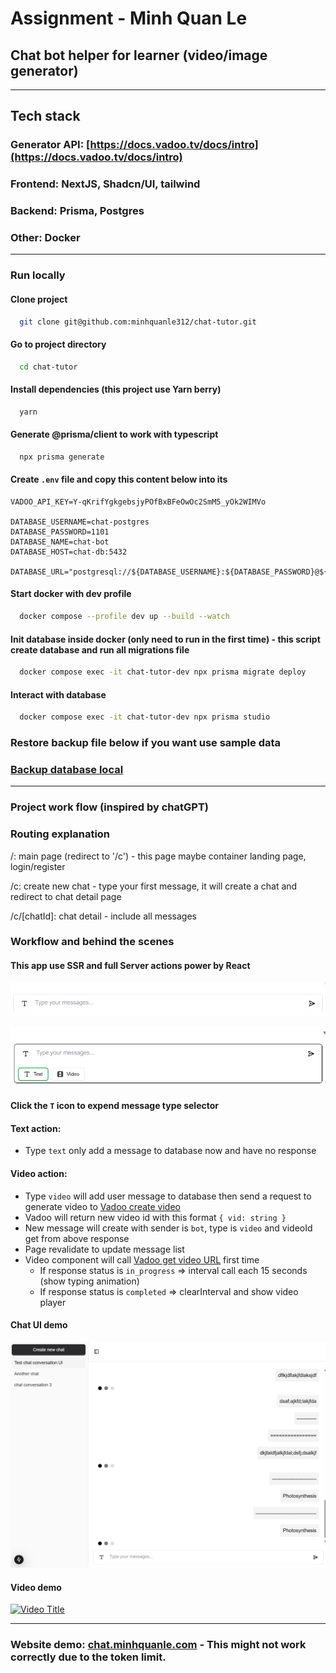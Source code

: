 # Assignment - Minh Quan Le

## Chat bot helper for learner (video/image generator)

---

## Tech stack

### Generator API: [https://docs.vadoo.tv/docs/intro](https://docs.vadoo.tv/docs/intro)

### Frontend: NextJS, Shadcn/UI, tailwind

### Backend: Prisma, Postgres

### Other: Docker

---

### Run locally

#### Clone project

```bash
  git clone git@github.com:minhquanle312/chat-tutor.git
```

#### Go to project directory

```bash
  cd chat-tutor
```

#### Install dependencies (this project use Yarn berry)

```bash
  yarn
```

#### Generate @prisma/client to work with typescript

```bash
  npx prisma generate
```

#### Create `.env` file and copy this content below into its

```
VADOO_API_KEY=Y-qKrifYgkgebsjyPOfBxBFeOwOc2SmM5_yOk2WIMVo

DATABASE_USERNAME=chat-postgres
DATABASE_PASSWORD=1101
DATABASE_NAME=chat-bot
DATABASE_HOST=chat-db:5432

DATABASE_URL="postgresql://${DATABASE_USERNAME}:${DATABASE_PASSWORD}@${DATABASE_HOST}/${DATABASE_NAME}"
```

#### Start docker with dev profile

```bash
  docker compose --profile dev up --build --watch
```

#### Init database inside docker (only need to run in the first time) - this script create database and run all migrations file

```bash
  docker compose exec -it chat-tutor-dev npx prisma migrate deploy
```

#### Interact with database

```bash
  docker compose exec -it chat-tutor-dev npx prisma studio
```

### Restore backup file below if you want use sample data

### [Backup database local](public/db/chat-bot-backup-local.sql)

---

### Project work flow (inspired by chatGPT)

### Routing explanation

/: main page (redirect to '/c') - this page maybe container landing page, login/register

/c: create new chat - type your first message, it will create a chat and redirect to chat detail page

/c/[chatId]: chat detail - include all messages

### Workflow and behind the scenes

#### This app use SSR and full Server actions power by React

![Chat input demo](public/assets/images/chat-input.png)

![Chat input expended](public/assets/images/chat-input-expand.png)

#### Click the `T` icon to expend message type selector

#### Text action:

- Type `text` only add a message to database now and have no response

#### Video action:

- Type `video` will add user message to database then send a request to generate video to [Vadoo create video](https://docs.vadoo.tv/docs/guide/create-an-ai-video)
- Vadoo will return new video id with this format `{ vid: string }`
- New message will create with sender is `bot`, type is `video` and videoId get from above response
- Page revalidate to update message list
- Video component will call [Vadoo get video URL](https://docs.vadoo.tv/docs/guide/get-video-url) first time
  - If response status is `in_progress` => interval call each 15 seconds (show typing animation)
  - If response status is `completed` => clearInterval and show video player

#### Chat UI demo

![Chat UI demo](public/assets/images/chat-UI.png)

#### Video demo

[![Video Title](https://img.youtube.com/vi/kbxqbQwdnn0/0.jpg)](https://www.youtube.com/watch?v=kbxqbQwdnn0)

---

### Website demo: [chat.minhquanle.com](https://chat.minhquanle.com) - This might not work correctly due to the token limit.
